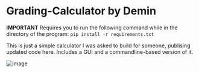 # Grading-Calculator by Demin
**IMPORTANT**
Requires you to run the following command while in the directory of the program:
```pip install -r requirements.txt```

This is just a simple calculator I was asked to build for someone, publising updated code here. Includes a GUI and a commandline-based version of it.


![image](https://github.com/DemonMan123/Grading-Calculator/assets/48746388/23b03fa4-2688-45b8-936b-2cd3c488fcaf)
